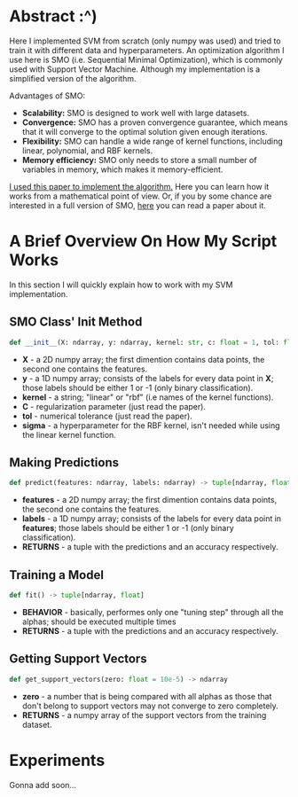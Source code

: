 # Abstract :^)
Here I implemented SVM from scratch (only numpy was used) and tried to train it with different data and hyperparameters. An optimization algorithm I use here is SMO (i.e. Sequential Minimal Optimization), which is commonly used with Support Vector Machine. Although my implementation is a simplified version of the algorithm.

Advantages of SMO:
  - **Scalability:** SMO is designed to work well with large datasets.
  - **Convergence:** SMO has a proven convergence guarantee, which means that it will converge to the optimal solution given enough iterations.
  - **Flexibility:** SMO can handle a wide range of kernel functions, including linear, polynomial, and RBF kernels.
  - **Memory efficiency:** SMO only needs to store a small number of variables in memory, which makes it memory-efficient.
  
<a href="https://chubakbidpaa.com/assets/pdf/smo.pdf">I used this paper to implement the algorithm.</a> Here you can learn how it works from a mathematical point of view. Or, if you by some chance are interested in a full version of SMO, <a href="https://www.microsoft.com/en-us/research/wp-content/uploads/2016/02/tr-98-14.pdf">here</a> you can read a paper about it. 

# A Brief Overview On How My Script Works
In this section I will quickly explain how to work with my SVM implementation.

## SMO Class' Init Method
```python
def __init__(X: ndarray, y: ndarray, kernel: str, c: float = 1, tol: float = 10e-4, sigma: float = 1)
```

- **X** - a 2D numpy array; the first dimention contains data points, the second one contains the features.
- **y** - a 1D numpy array; consists of the labels for every data point in **X**; those labels should be either 1 or -1 (only binary classification).
- **kernel** - a string; "linear" or "rbf" (i.e names of the kernel functions).
- **C** - regularization parameter (just read the paper).
- **tol** - numerical tolerance (just read the paper).
- **sigma** - a hyperparameter for the RBF kernel, isn't needed while using the linear kernel function.

## Making Predictions
```python
def predict(features: ndarray, labels: ndarray) -> tuple[ndarray, float]
```

- **features** - a 2D numpy array; the first dimention contains data points, the second one contains the features.
- **labels** - a 1D numpy array; consists of the labels for every data point in **features**; those labels should be either 1 or -1 (only binary classification).
- **RETURNS** - a tuple with the predictions and an accuracy respectively.

## Training a Model
```python
def fit() -> tuple[ndarray, float]
```
- **BEHAVIOR** - basically, performes only one "tuning step" through all the alphas; should be executed multiple times
- **RETURNS** - a tuple with the predictions and an accuracy respectively.

## Getting Support Vectors
```python
def get_support_vectors(zero: float = 10e-5) -> ndarray
```
- **zero** - a number that is being compared with all alphas as those that don't belong to support vectors may not converge to zero completely.
- **RETURNS** - a numpy array of the support vectors from the training dataset.

# Experiments
Gonna add soon...
